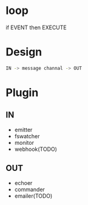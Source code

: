 # loop

if EVENT then EXECUTE

# Design

```bash
IN -> message channal -> OUT
```

# Plugin

## IN

* emitter
* fswatcher
* monitor
* webhook(TODO)

## OUT

* echoer
* commander
* emailer(TODO)
